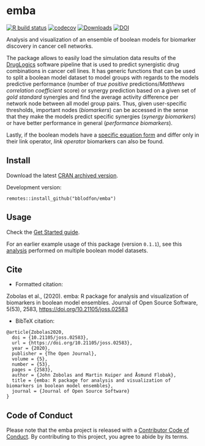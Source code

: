 # emba

<!-- badges: start -->
[![R build status](https://github.com/bblodfon/emba/workflows/R-CMD-check/badge.svg)](https://github.com/bblodfon/emba/actions)
[![codecov](https://codecov.io/gh/bblodfon/emba/branch/master/graph/badge.svg)](https://codecov.io/gh/bblodfon/emba)
[![Downloads](https://cranlogs.r-pkg.org/badges/emba)](https://cran.r-project.org/package=emba)
[![DOI](https://joss.theoj.org/papers/10.21105/joss.02583/status.svg)](https://doi.org/10.21105/joss.02583)
<!-- badges: end -->

Analysis and visualization of an ensemble of boolean models for biomarker discovery in cancer cell networks.

The package allows to easily load the simulation data results of the [DrugLogics](https://github.com/druglogics) software pipeline that is used to predict synergistic drug combinations in cancer cell lines.
It has generic functions that can be used to split a boolean model dataset to model groups with regards to the models predictive performance (number of *true positive* predictions/*Matthews correlation coefficient* score) or synergy prediction based on a given set of *gold standard* synergies and find the average activity difference per network node between all model group pairs.
Thus, given user-specific thresholds, important nodes (*biomarkers*) can be accessed in the sense that they make the models predict specific synergies (*synergy biomarkers*) or have better performance in general (*performance biomarkers*).

Lastly, if the boolean models have a [specific equation form](https://druglogics.github.io/druglogics-doc/gitsbe-description.html#default-equation) and differ only in their link operator, *link operator* biomarkers can also be found.

## Install

Download the latest [CRAN archived version](https://cran.r-project.org/src/contrib/Archive/emba/).

Development version:
```
remotes::install_github("bblodfon/emba")
```

## Usage

Check the [Get Started guide](https://bblodfon.github.io/emba/articles/emba.html).

For an earlier example usage of this package (version `0.1.1`), see this [analysis](https://druglogics.github.io/gitsbe-model-analysis/atopo/cell-lines-2500/) performed on multiple boolean model datasets.

## Cite

- Formatted citation:

Zobolas et al., (2020). emba: R package for analysis and visualization of biomarkers in boolean model ensembles. Journal of Open Source Software, 5(53), 2583, https://doi.org/10.21105/joss.02583

- BibTeX citation:
```
@article{Zobolas2020,
  doi = {10.21105/joss.02583},
  url = {https://doi.org/10.21105/joss.02583},
  year = {2020},
  publisher = {The Open Journal},
  volume = {5},
  number = {53},
  pages = {2583},
  author = {John Zobolas and Martin Kuiper and Åsmund Flobak},
  title = {emba: R package for analysis and visualization of biomarkers in boolean model ensembles},
  journal = {Journal of Open Source Software}
}
```

## Code of Conduct

Please note that the emba project is released with a [Contributor Code of Conduct](https://bblodfon.github.io/emba/CODE_OF_CONDUCT.html). By contributing to this project, you agree to abide by its terms.
